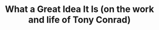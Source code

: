 ---
ee_id_thing: '4418'
site: '1'
type: '2'
inv_num: 2017-026
add_credit:
url: 2017-026-what-a-great-idea
title: What a Great Idea It Is (on the work and life of Tony Conrad)
year: '2017'
display_year: '2017'
medium: Essay
dims:
pitch:
ps:
live_url:
youtube:
related_code:
imgs: great-idea-2017-026-database-ih--kt4K_1.jpg
subheading:
download: great-idea-2017-026-pdf-ih.pdf
commission:
related:
layout: things-i-made
---